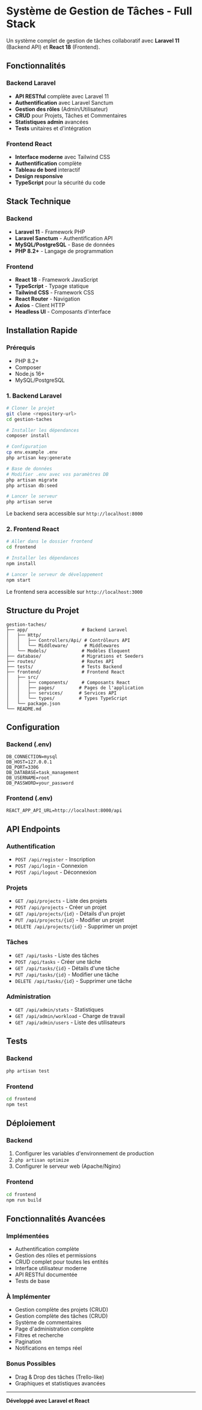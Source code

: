 # Système de Gestion de Tâches - Full Stack

Un système complet de gestion de tâches collaboratif avec **Laravel 11** (Backend API) et **React 18** (Frontend).

## Fonctionnalités

### Backend Laravel
- **API RESTful** complète avec Laravel 11
- **Authentification** avec Laravel Sanctum
- **Gestion des rôles** (Admin/Utilisateur)
- **CRUD** pour Projets, Tâches et Commentaires
- **Statistiques admin** avancées
- **Tests** unitaires et d'intégration

### Frontend React
- **Interface moderne** avec Tailwind CSS
- **Authentification** complète
- **Tableau de bord** interactif
- **Design responsive**
- **TypeScript** pour la sécurité du code

## Stack Technique

### Backend
- **Laravel 11** - Framework PHP
- **Laravel Sanctum** - Authentification API
- **MySQL/PostgreSQL** - Base de données
- **PHP 8.2+** - Langage de programmation

### Frontend
- **React 18** - Framework JavaScript
- **TypeScript** - Typage statique
- **Tailwind CSS** - Framework CSS
- **React Router** - Navigation
- **Axios** - Client HTTP
- **Headless UI** - Composants d'interface

## Installation Rapide

### Prérequis
- PHP 8.2+
- Composer
- Node.js 16+
- MySQL/PostgreSQL

### 1. Backend Laravel

```bash
# Cloner le projet
git clone <repository-url>
cd gestion-taches

# Installer les dépendances
composer install

# Configuration
cp env.example .env
php artisan key:generate

# Base de données
# Modifier .env avec vos paramètres DB
php artisan migrate
php artisan db:seed

# Lancer le serveur
php artisan serve
```

Le backend sera accessible sur `http://localhost:8000`

### 2. Frontend React

```bash
# Aller dans le dossier frontend
cd frontend

# Installer les dépendances
npm install

# Lancer le serveur de développement
npm start
```

Le frontend sera accessible sur `http://localhost:3000`


## Structure du Projet

```
gestion-taches/
├── app/                    # Backend Laravel
│   ├── Http/
│   │   ├── Controllers/Api/ # Contrôleurs API
│   │   └── Middleware/      # Middlewares
│   └── Models/             # Modèles Eloquent
├── database/               # Migrations et Seeders
├── routes/                 # Routes API
├── tests/                  # Tests Backend
├── frontend/               # Frontend React
│   ├── src/
│   │   ├── components/     # Composants React
│   │   ├── pages/         # Pages de l'application
│   │   ├── services/      # Services API
│   │   └── types/         # Types TypeScript
│   └── package.json
└── README.md
```

## Configuration

### Backend (.env)
```env
DB_CONNECTION=mysql
DB_HOST=127.0.0.1
DB_PORT=3306
DB_DATABASE=task_management
DB_USERNAME=root
DB_PASSWORD=your_password
```

### Frontend (.env)
```env
REACT_APP_API_URL=http://localhost:8000/api
```

## API Endpoints

### Authentification
- `POST /api/register` - Inscription
- `POST /api/login` - Connexion
- `POST /api/logout` - Déconnexion

### Projets
- `GET /api/projects` - Liste des projets
- `POST /api/projects` - Créer un projet
- `GET /api/projects/{id}` - Détails d'un projet
- `PUT /api/projects/{id}` - Modifier un projet
- `DELETE /api/projects/{id}` - Supprimer un projet

### Tâches
- `GET /api/tasks` - Liste des tâches
- `POST /api/tasks` - Créer une tâche
- `GET /api/tasks/{id}` - Détails d'une tâche
- `PUT /api/tasks/{id}` - Modifier une tâche
- `DELETE /api/tasks/{id}` - Supprimer une tâche

### Administration
- `GET /api/admin/stats` - Statistiques
- `GET /api/admin/workload` - Charge de travail
- `GET /api/admin/users` - Liste des utilisateurs

## Tests

### Backend
```bash
php artisan test
```

### Frontend
```bash
cd frontend
npm test
```

## Déploiement

### Backend
1. Configurer les variables d'environnement de production
2. `php artisan optimize`
3. Configurer le serveur web (Apache/Nginx)

### Frontend
```bash
cd frontend
npm run build
```

## Fonctionnalités Avancées

### Implémentées
- Authentification complète
- Gestion des rôles et permissions
- CRUD complet pour toutes les entités
- Interface utilisateur moderne
- API RESTful documentée
- Tests de base

### À Implémenter
- Gestion complète des projets (CRUD)
- Gestion complète des tâches (CRUD)
- Système de commentaires
- Page d'administration complète
- Filtres et recherche
- Pagination
- Notifications en temps réel

### Bonus Possibles
- Drag & Drop des tâches (Trello-like)
- Graphiques et statistiques avancées

---

**Développé avec Laravel et React** 